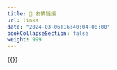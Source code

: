 ```yaml
---
title: 🤝 友情链接
url: links
date: "2024-03-06T16:40:04-08:00"
bookCollapseSection: false
weight: 999
---
```




{{<friend name="张文兵博客" url="https://zhangwenbing.com/" logo="https://www.zhangwenbing.com/static/img/zhr.jpg" word="作者原来的博客地址">}}